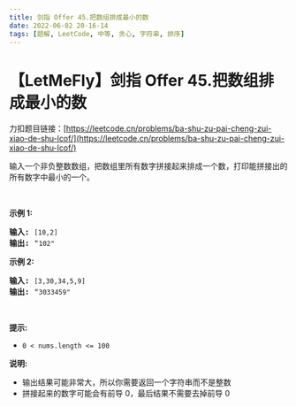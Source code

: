 ```yaml
---
title: 剑指 Offer 45.把数组排成最小的数
date: 2022-06-02 20-16-14
tags: [题解, LeetCode, 中等, 贪心, 字符串, 排序]
---
```


# 【LetMeFly】剑指 Offer 45.把数组排成最小的数

力扣题目链接：[https://leetcode.cn/problems/ba-shu-zu-pai-cheng-zui-xiao-de-shu-lcof/](https://leetcode.cn/problems/ba-shu-zu-pai-cheng-zui-xiao-de-shu-lcof/)

<p>输入一个非负整数数组，把数组里所有数字拼接起来排成一个数，打印能拼接出的所有数字中最小的一个。</p>

<p>&nbsp;</p>

<p><strong>示例 1:</strong></p>

<pre><strong>输入:</strong> <code>[10,2]</code>
<strong>输出:</strong> &quot;<code>102&quot;</code></pre>

<p><strong>示例&nbsp;2:</strong></p>

<pre><strong>输入:</strong> <code>[3,30,34,5,9]</code>
<strong>输出:</strong> &quot;<code>3033459&quot;</code></pre>

<p>&nbsp;</p>

<p><strong>提示:</strong></p>

<ul>
	<li><code>0 &lt; nums.length &lt;= 100</code></li>
</ul>

<p><strong>说明: </strong></p>

<ul>
	<li>输出结果可能非常大，所以你需要返回一个字符串而不是整数</li>
	<li>拼接起来的数字可能会有前导 0，最后结果不需要去掉前导 0</li>
</ul>


    